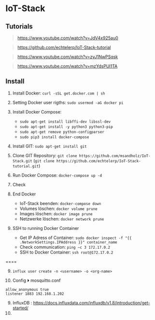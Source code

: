 # IoT-Stack

## Tutorials

> https://www.youtube.com/watch?v=JdV4x925au0

> https://github.com/echtelerp/IoT-Stack-tutorial

> https://www.youtube.com/watch?v=zyJ1NwPSqsk

> https://www.youtube.com/watch?v=mzYdsPUI1TA

## Install

1. Install Docker: `curl -sSL get.docker.com | sh`

2. Setting Docker user rigths: `sudo usermod -aG docker pi`  

2. Install Docker Compose: 
   - `sudo apt-get install libffi-dev libssl-dev`  
   - `sudo apt-get install -y python3 python3-pip`
   - `sudo apt-get remove python-configparser`
   - `sudo pip3 install docker-compose`

3. Install GIT: `sudo apt-get install git`

4. Clone GIT Repository: `git clone https://github.com/msandholz/IoT-Stack.git`
   (`git clone https://github.com/echtelerp/IoT-Stack-tutorial.git`)

5. Run Docker Compose: `docker-compose up -d` 

6. Check 


7. End Docker
   - IoT-Stack beenden: `docker-compose down`
   - Volumes löschen: `docker volume prune`
   - Images löschen: `docker image prune`
   - Netzwerke löschen: `docker network prune`

8. SSH to running Docker Container
   - Get IP Adress of Container: `sudo docker inspect -f "{{ .NetworkSettings.IPAddress }}" container_name`
   - Check communication: `ping –c 3 172.17.0.2`
   - SSH to Docker Container: `ssh root@172.17.0.2`

====

 9. 
    `influx user create -n <username> -o <org-name>`
    `   `


8. Config ⏵ mosquitto.conf
```
allow_anonymous true
listener 1883 192.168.1.202
```

9. InfluxDB : https://docs.influxdata.com/influxdb/v1.8/introduction/get-started/
10. 
